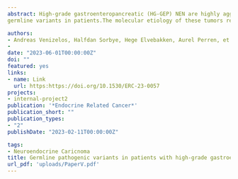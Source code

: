 ```yaml
---
abstract: High-grade gastroenteropancreatic (HG-GEP) NEN are highly aggressive cancers.The molecular etiology of these tumors remains unclear and the prevalence of pathogenic 
germline variants in patients.The molecular etiology of these tumors remains unclear and the prevalence of pathogenic germline variants in patients with HG-GEP-NEN is unknown.

authors:
- Andreas Venizelos, Halfdan Sorbye, Hege Elvebakken, Aurel Perren, et.al
- 
date: "2023-06-01T00:00:00Z"
doi: ""
featured: yes
links:
- name: Link
  url: https:https://doi.org/10.1530/ERC-23-0057
projects:
- internal-project2
publication: '*Endocrine Related Cancer*'
publication_short: ""
publication_types:
- "2"
publishDate: "2023-02-11T00:00:00Z"

tags:
- Neuroendocrine Caricnoma
title: Germline pathogenic variants in patients with high-grade gastroenteropancreatic neuroendocrine neoplasms
url_pdf: 'uploads/PaperV.pdf'
---
```

